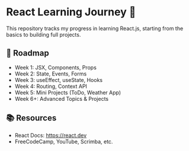 # React Learning Journey 🚀

This repository tracks my progress in learning React.js, starting from the basics to building full projects.

## 📅 Roadmap

- Week 1: JSX, Components, Props
- Week 2: State, Events, Forms
- Week 3: useEffect, useState, Hooks
- Week 4: Routing, Context API
- Week 5: Mini Projects (ToDo, Weather App)
- Week 6+: Advanced Topics & Projects

## 📚 Resources

- React Docs: https://react.dev
- FreeCodeCamp, YouTube, Scrimba, etc.
